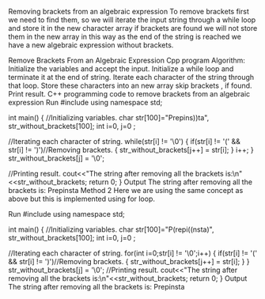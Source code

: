 Removing brackets from an algebraic expression
To remove brackets first we need to find them, so we will iterate the input string through a while loop and store it in the new character array if brackets are found we will not store them in the new array in this way as the end of the string is reached we have a new algebraic expression without brackets.

Remove Brackets From an Algebraic Expression Cpp program
Algorithm:
Initialize the variables and accept the input.
Initialize a while loop and terminate it at the end of string. 
Iterate each character of the string through that loop.
Store these characters into an new array skip brackets , if found.
Print result.
C++ programming code to remove brackets from an algebraic expression
Run
#include <iostream>
using namespace std;

int main()
{
//Initializing variables.
char str[100]="Prepins))ta", str_without_brackets[100];
int i=0, j=0 ;

//Iterating each character of string.
while(str[i] != '\0')
{
if(str[i] != '(' && str[i] != ')')//Removing brackets.
{
str_without_brackets[j++] = str[i];
}
i++;
}
str_without_brackets[j] = '\0';

//Printing result.
cout<<"The string after removing all the brackets is:\n"<<str_without_brackets;
return 0;
}
Output
The string after removing all the brackets is:
Prepinsta
Method 2
Here we are using the same concept as above but this is implemented using for loop.

Run
#include <iostream>
using namespace std;

int main()
{
//Initializing variables.
char str[100]="P(repi((nsta)", str_without_brackets[100];
int i=0, j=0 ;

//Iterating each character of string.
for(int i=0;str[i] != '\0';i++)
{
if(str[i] != '(' && str[i] != ')')//Removing brackets.
{
str_without_brackets[j++] = str[i];
}
}
str_without_brackets[j] = '\0';
//Printing result.
cout<<"The string after removing all the brackets is:\n"<<str_without_brackets;
return 0;
}
Output
The string after removing all the brackets is:
Prepinsta

